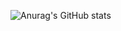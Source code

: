 ![Anurag's GitHub stats](https://github-readme-stats.vercel.app/api?username=blkvk&show_icons=true&theme=transparent)

